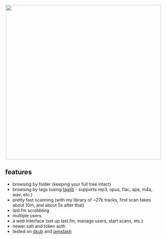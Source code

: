  <p align="center"><img width="500" src="https://github.com/sentriz/gonic/blob/master/.github/gonic.png?raw=true"></p>

 ## features

 - browsing by folder (keeping your full tree intact)  
 - browsing by tags (using [taglib](https://taglib.org/) - supports mp3, opus, flac, ape, m4a, wav, etc.)  
 - pretty fast scanning (with my library of ~27k tracks, first scan takes about 10m, and about 5s after that)  
 - last.fm scrobbling  
 - multiple users  
 - a web interface (set up last.fm, manage users, start scans, etc.)  
 - newer salt and token auth  
 - tested on [dsub](https://f-droid.org/en/packages/github.daneren2005.dsub/) and [jamstash](http://jamstash.com/)  
